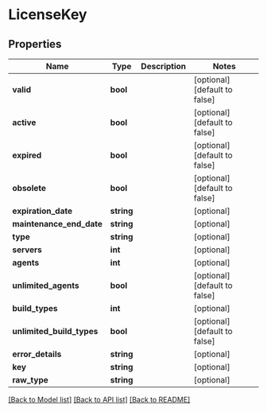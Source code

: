 # LicenseKey

## Properties
Name | Type | Description | Notes
------------ | ------------- | ------------- | -------------
**valid** | **bool** |  | [optional] [default to false]
**active** | **bool** |  | [optional] [default to false]
**expired** | **bool** |  | [optional] [default to false]
**obsolete** | **bool** |  | [optional] [default to false]
**expiration_date** | **string** |  | [optional] 
**maintenance_end_date** | **string** |  | [optional] 
**type** | **string** |  | [optional] 
**servers** | **int** |  | [optional] 
**agents** | **int** |  | [optional] 
**unlimited_agents** | **bool** |  | [optional] [default to false]
**build_types** | **int** |  | [optional] 
**unlimited_build_types** | **bool** |  | [optional] [default to false]
**error_details** | **string** |  | [optional] 
**key** | **string** |  | [optional] 
**raw_type** | **string** |  | [optional] 

[[Back to Model list]](../README.md#documentation-for-models) [[Back to API list]](../README.md#documentation-for-api-endpoints) [[Back to README]](../README.md)


